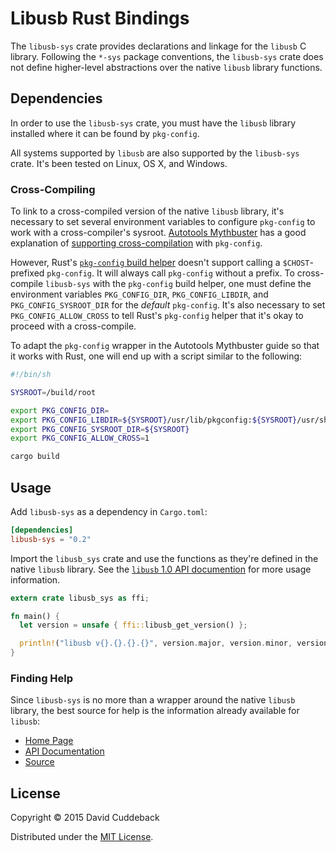 # Libusb Rust Bindings

The `libusb-sys` crate provides declarations and linkage for the `libusb` C library. Following the
`*-sys` package conventions, the `libusb-sys` crate does not define higher-level abstractions over
the native `libusb` library functions.

## Dependencies
In order to use the `libusb-sys` crate, you must have the `libusb` library installed where it can be
found by `pkg-config`.

All systems supported by `libusb` are also supported by the `libusb-sys` crate. It's been tested on
Linux, OS X, and Windows.

### Cross-Compiling
To link to a cross-compiled version of the native `libusb` library, it's necessary to set several
environment variables to configure `pkg-config` to work with a cross-compiler's sysroot. [Autotools
Mythbuster](https://autotools.io/) has a good explanation of [supporting
cross-compilation](https://autotools.io/pkgconfig/cross-compiling.html) with `pkg-config`.

However, Rust's [`pkg-config` build helper](https://github.com/alexcrichton/pkg-config-rs) doesn't
support calling a `$CHOST`-prefixed `pkg-config`. It will always call `pkg-config` without a prefix.
To cross-compile `libusb-sys` with the `pkg-config` build helper, one must define the environment
variables `PKG_CONFIG_DIR`, `PKG_CONFIG_LIBDIR`, and `PKG_CONFIG_SYSROOT_DIR` for the *default*
`pkg-config`. It's also necessary to set `PKG_CONFIG_ALLOW_CROSS` to tell Rust's `pkg-config` helper
that it's okay to proceed with a cross-compile.

To adapt the `pkg-config` wrapper in the Autotools Mythbuster guide so that it works with Rust, one
will end up with a script similar to the following:

```sh
#!/bin/sh

SYSROOT=/build/root

export PKG_CONFIG_DIR=
export PKG_CONFIG_LIBDIR=${SYSROOT}/usr/lib/pkgconfig:${SYSROOT}/usr/share/pkgconfig
export PKG_CONFIG_SYSROOT_DIR=${SYSROOT}
export PKG_CONFIG_ALLOW_CROSS=1

cargo build
```

## Usage
Add `libusb-sys` as a dependency in `Cargo.toml`:

```toml
[dependencies]
libusb-sys = "0.2"
```

Import the `libusb_sys` crate and use the functions as they're defined in the native `libusb`
library. See the [`libusb` 1.0 API documention](http://libusb.sourceforge.net/api-1.0/) for more
usage information.

```rust
extern crate libusb_sys as ffi;

fn main() {
  let version = unsafe { ffi::libusb_get_version() };

  println!("libusb v{}.{}.{}.{}", version.major, version.minor, version.micro, version.nano);
}
```

### Finding Help
Since `libusb-sys` is no more than a wrapper around the native `libusb` library, the best source for
help is the information already available for `libusb`:

* [Home Page](http://libusb.info/)
* [API Documentation](http://libusb.sourceforge.net/api-1.0/)
* [Source](https://github.com/libusb/libusb)


## License
Copyright © 2015 David Cuddeback

Distributed under the [MIT License](LICENSE).
